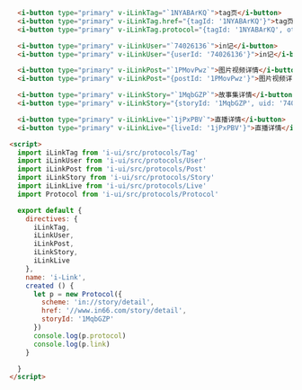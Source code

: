 <template>
  <article>
    <i-button type="primary" v-iLinkTag="{tagId: '1NYABArKQ', cuid: '74026136'}">tag页</i-button>
    <i-button type="primary" v-iLinkUser="{userId: '74026136', otherParam: 'otherParam'}">in记</i-button>
    <i-button type="primary" v-iLinkPost="{postId: '1PMovPwz'}">图片视频详情</i-button>
    <i-button type="primary" v-iLinkStory="{storyId: '1MqbGZP', uid: '74026136'}">故事集详情</i-button>
    <i-button type="primary" v-iLinkLive="{liveId: '1jPxPBV'}">直播详情</i-button>
    <h3>props</h3>
    <table class="bordered responsive-table">
      <thead>
        <th>属性</th>
        <th>说明</th>
        <th>类型</th>
        <th>参数（可选）</th>
      </thead>
      <tbody>
        <tr>
          <td>value</td>
          <td>打开链接或协议</td>
          <td>String</td>
          <td>1. href (链接)<br />2. protocol（协议）<br />3. 为空时,in内跳协议,in外跳到链接 </td>
        </tr>
      </tbody>
    </table>

  </article>
</template>

<script>
  import iLinkTag from 'i-ui/src/protocols/Tag'
  import iLinkUser from 'i-ui/src/protocols/User'
  import iLinkPost from 'i-ui/src/protocols/Post'
  import iLinkStory from 'i-ui/src/protocols/Story'
  import iLinkLive from 'i-ui/src/protocols/Live'
  import Protocol from 'i-ui/src/protocols/Protocol'
  import debounce from 'i-ui/src/utils/debounce'

  export default {
    directives: { 
      iLinkTag,
      iLinkUser,
      iLinkPost,
      iLinkStory,
      iLinkLive
    },
    name: 'i-Link',
    created () {
      window.onscroll = debounce(() => { console.log(1) }, 2000, true)
      let p = new Protocol({ 
        scheme: 'in://story/detail',
        href: '//www.in66.com/story/detail',
        storyId: '1MqbGZP' 
      })
      console.log(p.protocol)
      console.log(p.link)
    }
  }
</script>

``` html
  <i-button type="primary" v-iLinkTag="`1NYABArKQ`">tag页</i-button>
  <i-button type="primary" v-iLinkTag.href="{tagId: '1NYABArKQ'}">tag页</i-button>
  <i-button type="primary" v-iLinkTag.protocol="{tagId: '1NYABArKQ', otherParam: 'otherParam'}">tag页</i-button>
```

``` html
  <i-button type="primary" v-iLinkUser="`74026136`">in记</i-button>
  <i-button type="primary" v-iLinkUser="{userId: '74026136'}">in记</i-button>
```

``` html
  <i-button type="primary" v-iLinkPost="`1PMovPwz`">图片视频详情</i-button>
  <i-button type="primary" v-iLinkPost="{postId: '1PMovPwz'}">图片视频详情</i-button>
```

``` html
  <i-button type="primary" v-iLinkStory="`1MqbGZP`">故事集详情</i-button>
  <i-button type="primary" v-iLinkStory="{storyId: '1MqbGZP', uid: '74026136'}">故事集详情</i-button>
```

``` html
  <i-button type="primary" v-iLinkLive="`1jPxPBV`">直播详情</i-button>
  <i-button type="primary" v-iLinkLive="{liveId: '1jPxPBV'}">直播详情</i-button>
```

``` html
<script>
  import iLinkTag from 'i-ui/src/protocols/Tag'
  import iLinkUser from 'i-ui/src/protocols/User'
  import iLinkPost from 'i-ui/src/protocols/Post'
  import iLinkStory from 'i-ui/src/protocols/Story'
  import iLinkLive from 'i-ui/src/protocols/Live'
  import Protocol from 'i-ui/src/protocols/Protocol'

  export default {
    directives: { 
      iLinkTag,
      iLinkUser,
      iLinkPost,
      iLinkStory,
      iLinkLive
    },
    name: 'i-Link',
    created () {
      let p = new Protocol({ 
        scheme: 'in://story/detail',
        href: '//www.in66.com/story/detail',
        storyId: '1MqbGZP' 
      })
      console.log(p.protocol)
      console.log(p.link)
    }

  }
</script>
```
